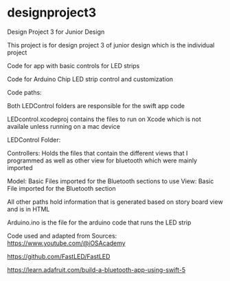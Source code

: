 # designproject3
Design Project 3 for Junior Design

This project is for design project 3 of junior design which is the individual project

Code for app with basic controls for LED strips 

Code for Arduino Chip LED strip control and customization

Code paths:

Both LEDControl folders are responsible for the swift app code

LEDcontrol.xcodeproj contains the files to run on Xcode which is not availale unless running on a mac device 

LEDControl Folder:


  Controllers: Holds the files that contain the different views that I programmed as well   as other view for bluetooth which were mainly imported

  Model: Basic Files imported for the Bluetooth sections to use
  View: Basic File imported for the Bluetooth section

  All other paths hold information that is generated based on story board view and is in   HTML
  
Arduino.ino is the file for the arduino code that runs the LED strip




Code used and adapted from
Sources:
https://www.youtube.com/@iOSAcademy

https://github.com/FastLED/FastLED

https://learn.adafruit.com/build-a-bluetooth-app-using-swift-5
